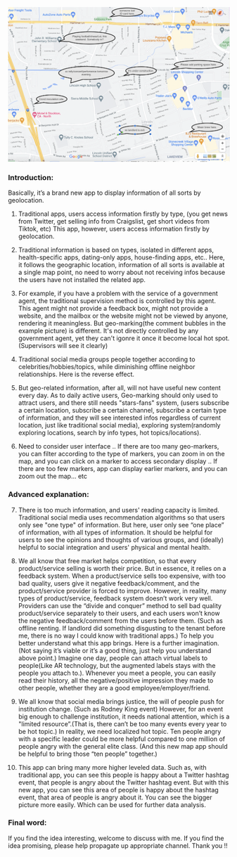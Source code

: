 
![alt text](https://github.com/MollyMonstar/MapWithLabels/blob/master/example.png?raw=true)



### Introduction: 

Basically, it’s a brand new app to display information of all sorts by geolocation.  
 
1. Traditional apps, users access information firstly by type, (you get news from Twitter, get selling info from Craigslist, get short videos from Tiktok, etc) This app, however, users access information firstly by geolocation.   

2. Traditional information is based on types, isolated in different apps, health-specific apps, dating-only apps, house-finding apps, etc.. Here, it follows the geographic location, information of all sorts is available at a single map point, no need to worry about not receiving infos because the users have not installed the related app. 
 
3. For example, if you have a problem with the service of a government agent, the traditional supervision method is controlled by this agent. This agent might not provide a feedback box, might not provide a website, and the mailbox or the website might not be viewed by anyone, rendering it meaningless. But geo-marking(the comment bubbles in the example picture) is different. It's not directly controlled by any government agent, yet they can't igonre it once it become local hot spot. (Supervisors will see it clearly) 

4. Traditional social media groups people together according to celebrities/hobbies/topics, while diminishing offline neighbor relationships. Here is the reverse effect.  

5. But geo-related information, after all, will not have useful new content every day. As to daily active users,  Geo-marking should only used to attract users, and there still needs "stars-fans" system, (users subscribe a certain location, subscribe a certain channel, subscribe a certain type of information, and they will see interested infos regardless of current location, just like traditional social media), exploring system(randomly exploring locations, search by info types, hot topics/locations).  

6. Need to consider user interface .. If there are too many geo-markers, you can filter according to the type of markers, you can zoom in on the map, and you can click on a marker to access secondary display .. If there are too few markers, app can display earlier markers, and you can zoom out the map... etc  
  


### Advanced explanation: 
 
7. There is too much information, and users' reading capacity is limited. Traditional social media uses recommendation algorithms so that users only see "one type" of information. But here, user only see “one place” of information, with all types of information. It should be helpful for users to see the opinions and thoughts of various groups, and (ideally) helpful to social integration and users' physical and mental health.  
 

8. We all know that free market helps competition, so that every product/service selling is worth their price. But in essence, it relies on a feedback system. When a product/service sells too expensive, with too bad quality, users give it negative feedback/comment, and the product/service provider is forced to improve. However, in reality, many types of product/service, feedback system doesn’t work very well. Providers can use the “divide and conquer” method to sell bad quality product/service separately to their users, and each users won’t know the negative feedback/comment from the users before them. (Such as offline renting. If landlord did something disgusting to the tenant before me, there is no way I could know with traditional apps.) To help you better understand what this app brings. Here is a further imagination. (Not saying it’s viable or it’s a good thing, just help you understand above point.) Imagine one day, people can attach virtual labels to people(Like AR technology, but the augmented labels stays with the people you attach to.). Whenever you meet a people, you can easily read their history, all the negative/positive impression they made to other people, whether they are a good employee/employer/friend. 


9. We all know that social media brings justice, the will of people push for institution change. (Such as Rodney King event) However, for an event big enough to challenge institution, it needs national attention, which is a "limited resource”.(That is, there can’t be too many events every year to be hot topic.) In reality, we need localized hot topic. Ten people angry with a specific leader could be more helpful compared to one million of people angry with the general elite class. (And this new map app should be helpful to bring those “ten people” together.)
  

10. This app can bring many more higher leveled data. Such as, with traditional app, you can see this people is happy about a Twitter hashtag event, that people is angry about the Twitter hashtag event. But with this new app, you can see this area of people is happy about the hashtag event, that area of people is angry about it. You can see the bigger picture more easily. Which can be used for further data analysis. 



### Final word: 

If you find the idea interesting, welcome to discuss with me. If you find the idea promising, please help propagate up appropriate channel. Thank you !!  
